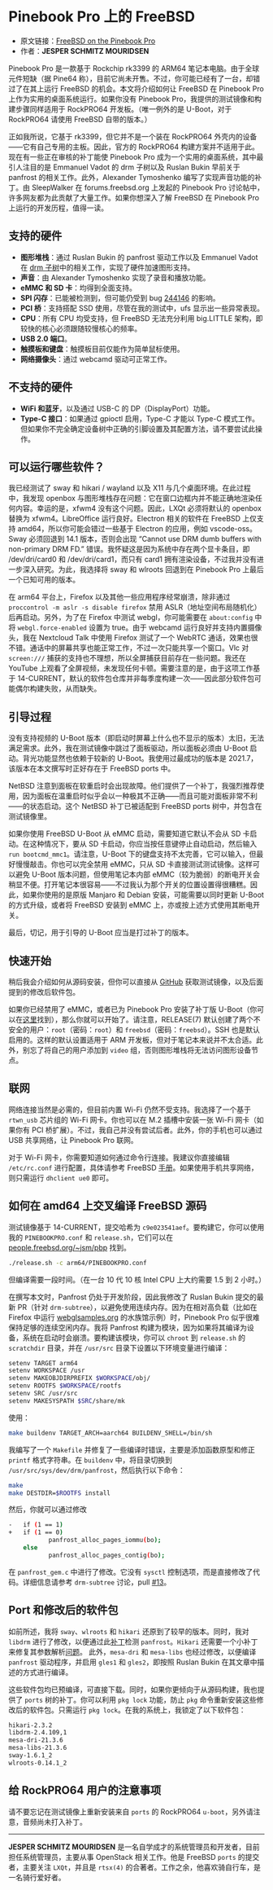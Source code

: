 # Pinebook Pro 上的 FreeBSD

- 原文链接：[FreeBSD on the Pinebook Pro](https://freebsdfoundation.org/wp-content/uploads/2022/04/FreeBSD-on-the-Pinebook-Pro.pdf)
- 作者：**JESPER SCHMITZ MOURIDSEN**

Pinebook Pro 是一款基于 Rockchip rk3399 的 ARM64 笔记本电脑。由于全球元件短缺（据 Pine64 称），目前它尚未开售。不过，你可能已经有了一台，却错过了在其上运行 FreeBSD 的机会。本文将介绍如何让 FreeBSD 在 Pinebook Pro 上作为实用的桌面系统运行。如果你没有 Pinebook Pro，我提供的测试镜像和构建步骤同样适用于 RockPRO64 开发板。（唯一例外的是 U-Boot，对于 RockPRO64 请使用 FreeBSD 自带的版本。）

正如我所说，它基于 rk3399，但它并不是一个装在 RockPRO64 外壳内的设备——它有自己专用的主板。因此，官方的 RockPRO64 构建方案并不适用于此。现在有一些正在审核的补丁能使 Pinebook Pro 成为一个实用的桌面系统，其中最引人注目的是 Emmanuel Vadot 的 drm 子树以及 Ruslan Bukin 早前关于 panfrost 的相关工作。此外，Alexander Tymoshenko 编写了实现声音功能的补丁。由 SleepWalker 在 forums.freebsd.org 上发起的 Pinebook Pro 讨论帖中，许多网友都为此贡献了大量工作。如果你想深入了解 FreeBSD 在 Pinebook Pro 上运行的开发历程，值得一读。

## 支持的硬件

- **图形堆栈**：通过 Ruslan Bukin 的 panfrost 驱动工作以及 Emmanuel Vadot 在 [drm 子树](https://github.com/evadot/drm-subtree/drm-subtree)中的相关工作，实现了硬件加速图形支持。  
- **声音**：由 Alexander Tymoshenko 实现了录音和播放功能。  
- **eMMC 和 SD 卡**：均得到全面支持。  
- **SPI 闪存**：已能被检测到，但可能仍受到 bug [244146](https://bugs.freebsd.org/bugzilla/show_bug.cgi?id=244146) 的影响。  
- **PCI 桥**：支持搭配 SSD 使用，尽管在我的测试中，ufs 显示出一些异常表现。  
- **CPU**：所有 CPU 均受支持，但 FreeBSD 无法充分利用 big.LITTLE 架构，即较快的核心必须跟随较慢核心的频率。  
- **USB 2.0 端口**。  
- **触摸板和键盘**：触摸板目前仅能作为简单鼠标使用。  
- **网络摄像头**：通过 webcamd 驱动可正常工作。

## 不支持的硬件

- **WiFi 和蓝牙**，以及通过 USB-C 的 DP（DisplayPort）功能。  
- **Type-C 接口**：如果通过 gpioctl 启用，Type-C 才能以 Type-C  模式工作。但如果你不完全确定设备树中正确的引脚设置及其配置方法，请不要尝试此操作。

## 可以运行哪些软件？

我已经测试了 sway 和 hikari / wayland 以及 X11 与几个桌面环境。在此过程中，我发现 openbox 与图形堆栈存在问题：它在窗口边框内并不能正确地渲染任何内容。幸运的是，xfwm4 没有这个问题。因此，LXQt 必须将默认的 openbox 替换为 xfwm4。LibreOffice 运行良好。Electron 相关的软件在 FreeBSD 上仅支持 amd64，所以你可能会错过一些基于 Electron 的应用，例如 vscode-oss。Sway 必须回退到 14.1 版本，否则会出现 “Cannot use DRM dumb buffers with non-primary DRM FD.” 错误。我怀疑这是因为系统中存在两个显卡条目，即 /dev/dri/card0 和 /dev/dri/card1，而只有 card1 拥有渲染设备，不过我并没有进一步深入研究。为此，我选择将 sway 和 wlroots 回退到在 Pinebook Pro 上最后一个已知可用的版本。

在 arm64 平台上，Firefox 以及其他一些应用程序经常崩溃，除非通过 `proccontrol -m aslr -s disable firefox` 禁用 ASLR（地址空间布局随机化）后再启动。另外，为了在 Firefox 中测试 webgl，你可能需要在 `about:config` 中将 `webgl.force-enabled` 设置为 true。由于 webcamd 运行良好并支持内置摄像头，我在 Nextcloud Talk 中使用 Firefox 测试了一个 WebRTC 通话，效果也很不错。通话中的屏幕共享也能正常工作，不过一次只能共享一个窗口。Vlc 对 `screen:///` 捕获的支持也不理想，所以全屏捕获目前存在一些问题。我还在 YouTube 上观看了全屏视频，未发现任何卡顿。需要注意的是，由于这项工作基于 14-CURRENT，默认的软件包仓库并非每季度构建一次——因此部分软件包可能偶尔构建失败，从而缺失。



## 引导过程

没有支持视频的 U-Boot 版本（即启动时屏幕上什么也不显示的版本）太旧，无法满足需求。此外，我在测试镜像中跳过了面板驱动，所以面板必须由 U-Boot 启动。背光功能显然也依赖于较新的 U-Boot。我使用过最成功的版本是 2021.7，该版本在本文撰写时正好存在于 FreeBSD ports 中。

NetBSD 注意到面板在软重启时会出现故障。他们提供了一个补丁，我强烈推荐使用，因为面板在温重启时似乎会以一种极其不正确——而且可能对面板非常不利——的状态启动。这个 NetBSD 补丁已被适配到 FreeBSD ports 树中，并包含在测试镜像里。

如果你使用 FreeBSD U-Boot 从 eMMC 启动，需要知道它默认不会从 SD 卡启动。在这种情况下，要从 SD 卡启动，你应当按任意键停止自动启动，然后输入 `run bootcmd_mmc1`。请注意，U-Boot 下的键盘支持不太完善，它可以输入，但最好慢慢敲击。你也可以完全禁用 eMMC，只从 SD 卡直接测试测试镜像。这样可以避免 U-Boot 版本问题，但使用笔记本内部 eMMC（较为脆弱）的断电开关会稍显不便。打开笔记本很容易——不过我认为那个开关的位置设置得很糟糕。因此，如果你使用的是原版 Manjaro 和 Debian 安装，可能需要以同时更新 U-Boot 的方式升级，或者将 FreeBSD 安装到 eMMC 上，亦或按上述方式使用其断电开关。

最后，切记，用于引导的 U-Boot 应当是打过补丁的版本。

## 快速开始

稍后我会介绍如何从源码安装，但你可以直接从 [GitHub](https://github.com/jsm222/drm-subtree/releases) 获取测试镜像，以及后面提到的修改后软件包。  

如果你已经禁用了 eMMC，或者已为 Pinebook Pro 安装了补丁版 U-Boot（你可以在[这里](https://github.com/jsm222/u-boot-pinebookpro/releases/tag/0.1)找到），那么你就可以开始了。请注意，RELEASE(7) 默认创建了两个不安全的用户：`root`（密码：`root`）和 `freebsd`（密码：`freebsd`）。SSH 也是默认启用的。这样的默认设置适用于 ARM 开发板，但对于笔记本来说并不太合适。此外，别忘了将自己的用户添加到 `video` 组，否则图形堆栈将无法访问图形设备节点。  



## 联网

网络连接当然是必需的，但目前内置 Wi-Fi 仍然不受支持。我选择了一个基于 `rtwn_usb` 芯片组的 Wi-Fi 网卡。你也可以在 M.2 插槽中安装一张 Wi-Fi 网卡（如果你有 PCI 桥扩展）。不过，我自己并没有尝试后者。此外，你的手机也可以通过 USB 共享网络，让 Pinebook Pro 联网。  

对于 Wi-Fi 网卡，你需要知道如何通过命令行连接。我建议你直接编辑 `/etc/rc.conf` 进行配置，具体请参考 FreeBSD [手册](https://docs.freebsd.org/en/books/handbook/advanced-networking/#network-wireless)。如果使用手机共享网络，则只需运行 `dhclient ue0` 即可。  



## 如何在 amd64 上交叉编译 FreeBSD 源码

测试镜像基于 14-CURRENT，提交哈希为 `c9e023541aef`。要构建它，你可以使用我的 `PINEBOOKPRO.conf` 和 `release.sh`，它们可以在 [people.freebsd.org/~jsm/pbp](https://people.freebsd.org/~jsm/pbp) 找到。

```sh
./release.sh -c arm64/PINEBOOKPRO.conf
```

但编译需要一段时间。（在一台 10 代 10 核 Intel CPU 上大约需要 1.5 到 2 小时。）  

在撰写本文时，Panfrost 仍处于开发阶段，因此我修改了 Ruslan Bukin 提交的最新 PR（针对 `drm-subtree`），以避免使用连续内存。因为在相对高负载（比如在 Firefox 中运行 [webglsamples.org](https://webglsamples.org) 的水族馆示例）时，Pinebook Pro 似乎很难保持足够的连续空闲内存。我将 Panfrost 构建为模块，因为如果将其编译为设备，系统在启动时会崩溃。要构建该模块，你可以 `chroot` 到 `release.sh` 的 `scratchdir` 目录，并在 `/usr/src` 目录下设置以下环境变量进行编译：

```sh
setenv TARGET arm64
setenv WORKSPACE /usr
setenv MAKEOBJDIRPREFIX $WORKSPACE/obj/
setenv ROOTFS $WORKSPACE/rootfs
setenv SRC /usr/src
setenv MAKESYSPATH $SRC/share/mk
```

使用：

```sh
make buildenv TARGET_ARCH=aarch64 BUILDENV_SHELL=/bin/sh
```

我编写了一个 `Makefile` 并修复了一些编译时错误，主要是添加函数原型和修正 `printf` 格式字符串。在 `buildenv` 中，将目录切换到 `/usr/src/sys/dev/drm/panfrost`，然后执行以下命令：

```sh
make
make DESTDIR=$ROOTFS install
```

然后，你就可以通过修改

```sh
-   if (1 == 1)
+   if (1 == 0)
           panfrost_alloc_pages_iommu(bo);
    else
           panfrost_alloc_pages_contig(bo);
```

在 `panfrost_gem.c` 中进行了修改。它没有 `sysctl` 控制选项，而是直接修改了代码。详细信息请参考 `drm-subtree` 讨论，pull [#13](https://github.com/evadot/drm-subtree/pull/13)。  

## Port 和修改后的软件包  

如前所述，我将 `sway`、`wlroots` 和 `hikari` 还原到了较早的版本。同时，我对 `libdrm` 进行了修改，以便通过此[补丁](https://gist.github.com/jsm222/7df208cc5a72918a70cfbef8ee15b51b)检测 `panfrost`。`Hikari` 还需要一个小补丁来修复其参数解析[问题](https://hub.darcs.net/raichoo/hikari/issue/20)。 此外，`mesa-dri` 和 `mesa-libs` 也经过修改，以便编译 `panfrost` 驱动程序，并启用 `gles1` 和 `gles2`，即按照 Ruslan Bukin 在其文章中描述的方式进行编译。  

这些软件包均已预编译，可直接下载。同时，如果你更倾向于从源码构建，我也提供了 `ports` 树的补丁。你可以利用 `pkg lock` 功能，防止 `pkg` 命令重新安装这些修改后的软件包。只需运行 `pkg lock`。在我的系统上，我锁定了以下软件包：

```sh
hikari-2.3.2
libdrm-2.4.109,1
mesa-dri-21.3.6
mesa-libs-21.3.6
sway-1.6.1_2
wlroots-0.14.1_2
```

## 给 RockPRO64 用户的注意事项  

请不要忘记在测试镜像上重新安装来自 `ports` 的 RockPRO64 `u-boot`，另外请注意，音频尚未打入补丁。  

---

**JESPER SCHMITZ MOURIDSEN** 是一名自学成才的系统管理员和开发者，目前担任系统管理员，主要从事 OpenStack 相关工作。他是 FreeBSD `ports` 的提交者，主要关注 `LXQt`，并且是 `rtsx(4)` 的合著者。工作之余，他喜欢骑自行车，是一名骑行爱好者。
